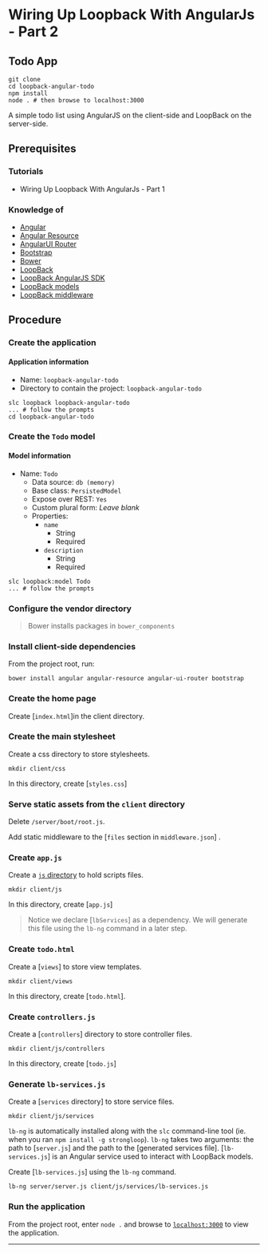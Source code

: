 # Wiring Up Loopback With AngularJs - Part 2

## Todo App

```
git clone 
cd loopback-angular-todo
npm install
node . # then browse to localhost:3000
```

A simple todo list using AngularJS on the client-side and LoopBack on the
server-side.

## Prerequisites

### Tutorials

- Wiring Up Loopback With AngularJs - Part 1

### Knowledge of

- [Angular](https://angularjs.org/)
- [Angular Resource](https://docs.angularjs.org/api/ngResource/service/$resource)
- [AngularUI Router](https://github.com/angular-ui/ui-router)
- [Bootstrap](http://getbootstrap.com/)
- [Bower](http://bower.io/)
- [LoopBack](http://loopback.io/)
- [LoopBack AngularJS SDK](http://loopback.io/doc/en/lb2/AngularJS-JavaScript-SDK.html)
- [LoopBack models](http://loopback.io/doc/en/lb2/Defining-models.html)
- [LoopBack middleware](http://loopback.io/doc/en/lb2/Defining-middleware.html)

## Procedure

### Create the application

#### Application information

- Name: `loopback-angular-todo`
- Directory to contain the project: `loopback-angular-todo`

```
slc loopback loopback-angular-todo
... # follow the prompts
cd loopback-angular-todo
```

### Create the `Todo` model

#### Model information

- Name: `Todo`
  - Data source: `db (memory)`
  - Base class: `PersistedModel`
  - Expose over REST: `Yes`
  - Custom plural form: *Leave blank*
  - Properties:
    - `name`
      - String
      - Required
    - `description`
      - String
      - Required

```
slc loopback:model Todo
... # follow the prompts
```

### Configure the vendor directory


>Bower installs packages in `bower_components` 

### Install client-side dependencies

From the project root, run:

```
bower install angular angular-resource angular-ui-router bootstrap
```

### Create the home page

Create [`index.html`]in the client directory.

### Create the main stylesheet

Create a css directory to store stylesheets.

```
mkdir client/css
```

In this directory, create [`styles.css`]

### Serve static assets from the `client` directory

Delete `/server/boot/root.js`.

Add static middleware to the [`files` section in `middleware.json`]
.

### Create `app.js`

Create a [`js` directory](https://github.com/strongloop/loopback-example-angular/blob/master/client/js) to hold scripts files.

```
mkdir client/js
```

In this directory, create [`app.js`]

>Notice we declare [`lbServices`] as a dependency. We
will generate this file using the `lb-ng` command in a later step.

### Create `todo.html`

Create a [`views`] to store view templates.

```
mkdir client/views
```

In this directory, create [`todo.html`].

### Create `controllers.js`

Create a [`controllers`]  directory to store controller
files.

```
mkdir client/js/controllers
```

In this directory, create [`todo.js`]

### Generate `lb-services.js`

Create a [`services` directory] to store service files.

```
mkdir client/js/services
```

`lb-ng` is automatically installed along with the `slc` command-line tool (ie.
when you ran `npm install -g strongloop`). `lb-ng` takes two arguments: the
path to [`server.js`] and the path
to the [generated services file].
[`lb-services.js`] is an Angular service
used to interact with LoopBack models.

Create [`lb-services.js`]  using the `lb-ng`
command.

```
lb-ng server/server.js client/js/services/lb-services.js
```

### Run the application

From the project root, enter `node .` and browse to [`localhost:3000`](http://localhost:3000)
to view the application.

---

